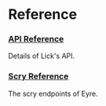 # Reference

### [API Reference](urbit-docs/system/kernel/lick/reference/tasks)

Details of Lick's API.

### [Scry Reference](urbit-docs/system/kernel/lick/reference/scry)

The scry endpoints of Eyre.
